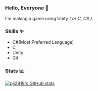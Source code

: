 ### Hello, Everyone 👋
I'm making a game using Unity *( or C, C# )*.

### Skills ✨
* C#(Most Preferred Language)
* C
* Unity
* Git

### Stats 📊
[![pji2918's GitHub stats](https://github-readme-stats.vercel.app/api?username=pji2918&count_private=true&show_icons=true)](https://github.com/anuraghazra/github-readme-stats)

